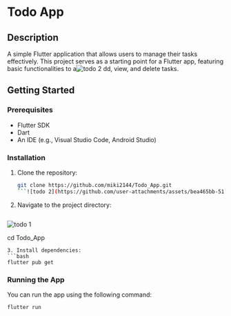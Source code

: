 


# Todo App

## Description
A simple Flutter application that allows users to manage their tasks effectively. This project serves as a starting point for a Flutter app, featuring basic functionalities to a![todo 2](https://github.com/user-attachments/assets/d8036228-a878-4130-8b31-985ab356c28d)
dd, view, and delete tasks.

## Getting Started

### Prerequisites
- Flutter SDK
- Dart
- An IDE (e.g., Visual Studio Code, Android Studio)

### Installation
1. Clone the repository:
   ```bash
   git clone https://github.com/miki2144/Todo_App.git
   ```![todo 2](https://github.com/user-attachments/assets/bea465bb-5109-452b-a62a-4a4b56f60cfe)

2. Navigate to the project directory:
   ```bash![todo 1](https://github.com/user-attachments/assets/e810867d-1ad3-4a78-96a5-6a3ab53f0555)
![todo 1](https://github.com/user-attachments/assets/ef288ad5-93b9-4d2f-96f5-fd22d794b7f9)

   cd Todo_App
   ```
3. Install dependencies:
   ```bash
   flutter pub get
   ```

### Running the App
You can run the app using the following command:
```bash
flutter run
```

